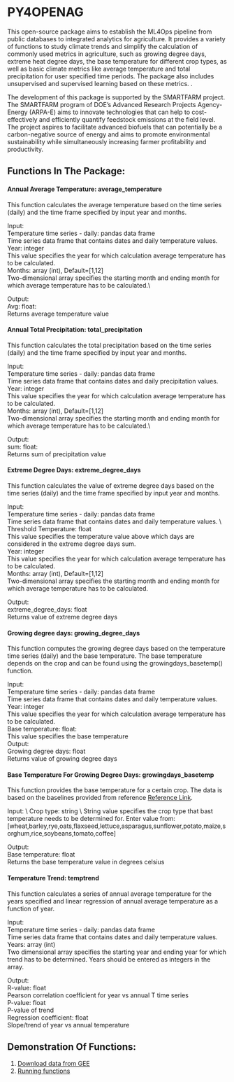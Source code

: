 # PY4OPENAG

This open-source package aims to establish the ML4Ops pipeline from public databases to integrated analytics for agriculture. It provides  a variety of functions  to study climate trends and simplify the calculation of commonly used metrics in agriculture, such as growing degree days, extreme heat degree days, the base temperature for different crop types, as well as basic climate metrics like average temperature and total precipitation for user specified time periods. The package also includes unsupervised and supervised learning based on these metrics. . 

The development of this package is supported by the SMARTFARM project. The SMARTFARM program of DOE’s Advanced Research Projects Agency-Energy (ARPA-E) aims to innovate technologies that can help to cost-effectively and efficiently quantify feedstock emissions at the field level. The project aspires to facilitate advanced biofuels that can potentially be a carbon-negative source of energy and aims to promote environmental sustainability while simultaneously increasing farmer profitability and productivity. 


## Functions In The Package:

#### Annual Average Temperature: average_temperature
 
This function calculates the average temperature based on the time series (daily) and the time frame specified by input year and months.    
 
Input: \
Temperature time series - daily: pandas data frame \
Time series data frame that contains dates and daily temperature values. \
Year: integer \
This value specifies the year for which calculation average temperature has to be calculated. \
Months: array (int), Default=[1,12]\
Two-dimensional array specifies the starting month and ending month for which average temperature has to be calculated.\
 
Output:\
Avg: float:\
Returns average temperature value
 
 
#### Annual Total Precipitation: total_precipitation
 
This function calculates the total precipitation based on the time series (daily) and the time frame specified by input year and months.    
 
Input: \
Temperature time series - daily: pandas data frame \
Time series data frame that contains dates and daily precipitation values. \
Year: integer\
This value specifies the year for which calculation average temperature has to be calculated. \
Months: array (int), Default=[1,12]\
Two-dimensional array specifies the starting month and ending month for which average temperature has to be calculated.\
 
Output:\
sum: float:\
Returns sum of precipitation value
 
 
#### Extreme Degree Days: extreme_degree_days
 
This function calculates the value of extreme degree days based on the time series (daily) and the time frame specified by input year and months.    
 
Input: \
Temperature time series - daily: pandas data frame \
Time series data frame that contains dates and daily temperature values. \ 
Threshold Temperature: float \
This value specifies the temperature value above which days are considered in the extreme degree days sum.\
Year: integer\
This value specifies the year for which calculation average temperature has to be calculated. \
Months: array (int), Default=[1,12]\
Two-dimensional array specifies the starting month and ending month for which average temperature has to be calculated.
 
Output:\
extreme_degree_days: float \
Returns value of extreme degree days
 
#### Growing degree days: growing_degree_days
 
This function computes the growing degree days based on the temperature time series (daily) and the base temperature. The base temperature depends on the crop and can be found using the growingdays_basetemp() function.
 
Input: \
Temperature time series - daily: pandas data frame \
Time series data frame that contains dates and daily temperature values. \
Year: integer\
This value specifies the year for which calculation average temperature has to be calculated. \
Base temperature: float:\
This value specifies the base temperature \
Output: \
Growing degree days: float\
Returns value of growing degree days
 
#### Base Temperature For Growing Degree Days: growingdays_basetemp 
 
This function provides the base temperature for a certain crop. The data is based on the baselines provided from reference [Reference Link](https://en.wikipedia.org/wiki/Growing_degree-day).
 
Input: \ 
Crop type: string \ 
String value specifies the crop type that bast temperature needs to be determined for. Enter value from: [wheat,barley,rye,oats,flaxseed,lettuce,asparagus,sunflower,potato,maize,sorghum,rice,soybeans,tomato,coffee] 
 
Output: \
Base temperature: float \
Returns the base temperature value in degrees celsius
 
#### Temperature Trend: temptrend
 
This function calculates a series of annual average temperature for the years specified and linear regression of annual average temperature as a function of year. 
 
Input: \
Temperature time series - daily: pandas data frame \
Time series data frame that contains dates and daily temperature values. \
Years: array (int)\
Two dimensional array specifies the starting year and ending year for which trend has to be determined. Years should be entered as integers in the array.
 
Output:\
R-value: float\
Pearson correlation coefficient for year vs annual T time series\
P-value: float\
P-value of trend\
Regression coefficient: float\
Slope/trend of year vs annual temperature

## Demonstration Of Functions:

1. [Download data from GEE](https://colab.research.google.com/drive/1hjUK8Dm66VqoQkbXcvv-405CT4wGDuPL)
2. [Running functions](https://colab.research.google.com/drive/12RtHj3OmjxfOxZadWmA93v9vXr8bYqV6)

